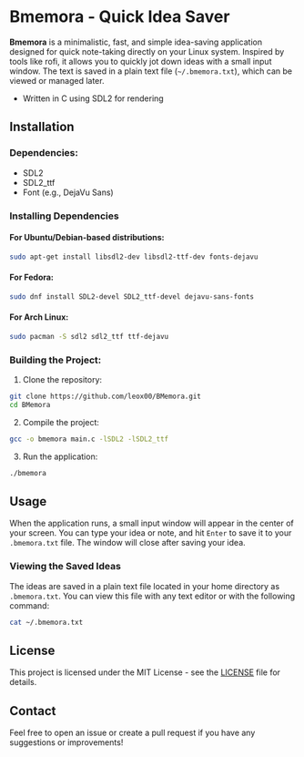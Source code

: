 # Bmemora - Quick Idea Saver

**Bmemora** is a minimalistic, fast, and simple idea-saving application designed for quick note-taking directly on your Linux system. Inspired by tools like rofi, it allows you to quickly jot down ideas with a small input window. The text is saved in a plain text file (`~/.bmemora.txt`), which can be viewed or managed later.

- Written in C using SDL2 for rendering

## Installation

### Dependencies:
- SDL2
- SDL2_ttf
- Font (e.g., DejaVu Sans)

### Installing Dependencies

#### For Ubuntu/Debian-based distributions:

```bash
sudo apt-get install libsdl2-dev libsdl2-ttf-dev fonts-dejavu
```

#### For Fedora:

```bash
sudo dnf install SDL2-devel SDL2_ttf-devel dejavu-sans-fonts
```

#### For Arch Linux:

```bash
sudo pacman -S sdl2 sdl2_ttf ttf-dejavu
```

### Building the Project:

1. Clone the repository:

```bash
git clone https://github.com/leox00/BMemora.git
cd BMemora
```

2. Compile the project:

```bash
gcc -o bmemora main.c -lSDL2 -lSDL2_ttf
```

3. Run the application:

```bash
./bmemora
```

## Usage
When the application runs, a small input window will appear in the center of your screen. You can type your idea or note, and hit `Enter` to save it to your `.bmemora.txt` file. The window will close after saving your idea.

### Viewing the Saved Ideas
The ideas are saved in a plain text file located in your home directory as `.bmemora.txt`. You can view this file with any text editor or with the following command:

```bash
cat ~/.bmemora.txt
```

## License
This project is licensed under the MIT License - see the [LICENSE](LICENSE) file for details.

## Contact
Feel free to open an issue or create a pull request if you have any suggestions or improvements!
